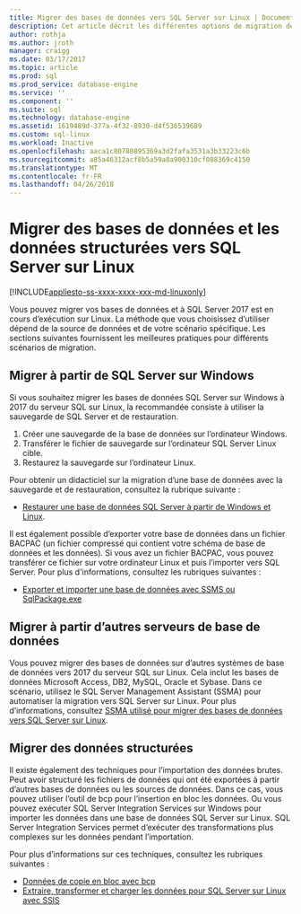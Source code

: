 ```yaml
---
title: Migrer des bases de données vers SQL Server sur Linux | Documents Microsoft
description: Cet article décrit les différentes options de migration de bases de données et données vers SQL Server sur Linux.
author: rothja
ms.author: jroth
manager: craigg
ms.date: 03/17/2017
ms.topic: article
ms.prod: sql
ms.prod_service: database-engine
ms.service: ''
ms.component: ''
ms.suite: sql
ms.technology: database-engine
ms.assetid: 1619489d-377a-4f32-8930-d4f536539689
ms.custom: sql-linux
ms.workload: Inactive
ms.openlocfilehash: aaca1c80780895369a3d2fafa3531a3b33223c6b
ms.sourcegitcommit: a85a46312acf8b5a59a8a900310cf088369c4150
ms.translationtype: MT
ms.contentlocale: fr-FR
ms.lasthandoff: 04/26/2018
---
```

# <a name="migrate-databases-and-structured-data-to-sql-server-on-linux"></a>Migrer des bases de données et les données structurées vers SQL Server sur Linux 

[!INCLUDE[appliesto-ss-xxxx-xxxx-xxx-md-linuxonly](../includes/appliesto-ss-xxxx-xxxx-xxx-md-linuxonly.md)]

Vous pouvez migrer vos bases de données et à SQL Server 2017 est en cours d’exécution sur Linux. La méthode que vous choisissez d’utiliser dépend de la source de données et de votre scénario spécifique. Les sections suivantes fournissent les meilleures pratiques pour différents scénarios de migration.

## <a name="migrate-from-sql-server-on-windows"></a>Migrer à partir de SQL Server sur Windows
Si vous souhaitez migrer les bases de données SQL Server sur Windows à 2017 du serveur SQL sur Linux, la recommandée consiste à utiliser la sauvegarde de SQL Server et de restauration.

1. Créer une sauvegarde de la base de données sur l’ordinateur Windows.
2. Transférer le fichier de sauvegarde sur l’ordinateur SQL Server Linux cible.
3. Restaurez la sauvegarde sur l’ordinateur Linux. 

Pour obtenir un didacticiel sur la migration d’une base de données avec la sauvegarde et de restauration, consultez la rubrique suivante :

- [Restaurer une base de données SQL Server à partir de Windows et Linux](sql-server-linux-migrate-restore-database.md).

Il est également possible d’exporter votre base de données dans un fichier BACPAC (un fichier compressé qui contient votre schéma de base de données et les données). Si vous avez un fichier BACPAC, vous pouvez transférer ce fichier sur votre ordinateur Linux et puis l’importer vers SQL Server. Pour plus d'informations, consultez les rubriques suivantes :

- [Exporter et importer une base de données avec SSMS ou SqlPackage.exe](sql-server-linux-migrate-ssms.md)

## <a name="migrate-from-other-database-servers"></a>Migrer à partir d’autres serveurs de base de données
Vous pouvez migrer des bases de données sur d’autres systèmes de base de données vers 2017 du serveur SQL sur Linux. Cela inclut les bases de données Microsoft Access, DB2, MySQL, Oracle et Sybase. Dans ce scénario, utilisez le SQL Server Management Assistant (SSMA) pour automatiser la migration vers SQL Server sur Linux. Pour plus d’informations, consultez [SSMA utilisé pour migrer des bases de données vers SQL Server sur Linux](sql-server-linux-migrate-ssma.md).  

## <a name="migrate-structured-data"></a>Migrer des données structurées
Il existe également des techniques pour l’importation des données brutes. Peut avoir structuré les fichiers de données qui ont été exportées à partir d’autres bases de données ou les sources de données. Dans ce cas, vous pouvez utiliser l’outil de bcp pour l’insertion en bloc les données. Ou vous pouvez exécuter SQL Server Integration Services sur Windows pour importer les données dans une base de données SQL Server sur Linux. SQL Server Integration Services permet d’exécuter des transformations plus complexes sur les données pendant l’importation. 

Pour plus d’informations sur ces techniques, consultez les rubriques suivantes :

- [Données de copie en bloc avec bcp](sql-server-linux-migrate-bcp.md)
- [Extraire, transformer et charger les données pour SQL Server sur Linux avec SSIS](sql-server-linux-migrate-ssis.md) 
